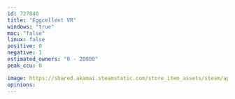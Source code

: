 ```yaml
---
id: 727840
title: "Eggcellent VR"
windows: "true"
mac: "false"
linux: false
positive: 0
negative: 1
estimated_owners: "0 - 20000"
peak_ccu: 0

image: https://shared.akamai.steamstatic.com/store_item_assets/steam/apps/727840/header.jpg?t=1545843604
opinions:
---
```

